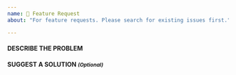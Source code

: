 ```yaml
---
name: 🐞 Feature Request
about: "For feature requests. Please search for existing issues first."

---
```


<!-- Please present a concise description of the problem to be addressed by this feature request. Please be clear what parts of the problem are considered to be in-scope and out-of-scope. -->
#### DESCRIBE THE PROBLEM

<!-- A concise description of your preferred solution. Things to address include:
* Details of the technical implementation
* Tradeoffs made in design decisions
* Caveats and considerations for the future
If there are multiple solutions, please present each one separately. Save comparisons for the very end. -->
#### SUGGEST A SOLUTION <small>_(Optional)_</small>
